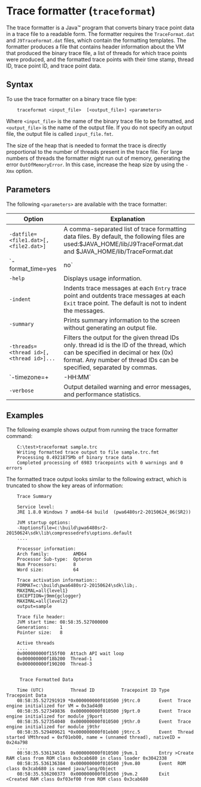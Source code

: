 <!--
* Copyright (c) 2017, 2023 IBM Corp. and others
*
* This program and the accompanying materials are made
* available under the terms of the Eclipse Public License 2.0
* which accompanies this distribution and is available at
* https://www.eclipse.org/legal/epl-2.0/ or the Apache
* License, Version 2.0 which accompanies this distribution and
* is available at https://www.apache.org/licenses/LICENSE-2.0.
*
* This Source Code may also be made available under the
* following Secondary Licenses when the conditions for such
* availability set forth in the Eclipse Public License, v. 2.0
* are satisfied: GNU General Public License, version 2 with
* the GNU Classpath Exception [1] and GNU General Public
* License, version 2 with the OpenJDK Assembly Exception [2].
*
* [1] https://www.gnu.org/software/classpath/license.html
* [2] https://openjdk.org/legal/assembly-exception.html
*
* SPDX-License-Identifier: EPL-2.0 OR Apache-2.0 OR GPL-2.0 WITH
* Classpath-exception-2.0 OR LicenseRef-GPL-2.0 WITH Assembly-exception
-->

# Trace formatter (`traceformat`)


The trace formatter is a Java&trade; program that converts binary trace point data in a trace file to a readable form. The formatter requires the `TraceFormat.dat` and `J9TraceFormat.dat` files, which contain the formatting templates. The formatter produces a file that contains header information about the VM that produced the binary trace file, a list of threads for which trace points were produced, and the formatted trace points with their time stamp, thread ID, trace point ID, and trace point data.

## Syntax

To use the trace formatter on a binary trace file type:

        traceformat <input_file>  [<output_file>] <parameters>

Where `<input_file>` is the name of the binary trace file to be formatted, and `<output_file>` is the name of the output file. If you do not specify an output file, the output file is called `input_file.fmt`.

The size of the heap that is needed to format the trace is directly proportional to the number of threads present in the trace file. For large numbers of threads the formatter might run out of memory, generating the error `OutOfMemoryError`. In this case, increase the heap size by using the `-Xmx` option.

## Parameters

The following `<parameters>` are available with the trace formatter:

|  Option                                  | Explanation                                                                                                               |
|------------------------------------------|---------------------------------------------------------------------------------------------------------------------------|
| `-datfile=<file1.dat>[,<file2.dat>]`     | A comma-separated list of trace formatting data files. By default, the following files are used:$JAVA_HOME/lib/J9TraceFormat.dat and $JAVA_HOME/lib/TraceFormat.dat |
| `-format_time=yes|no`                    | Specifies whether to format the time stamps into human readable form. The default is `yes`.                               |
| `-help`                                  | Displays usage information.                                                                                               |
| `-indent`                                | Indents trace messages at each `Entry` trace point and outdents trace messages at each `Exit` trace point. The default is not to indent the messages. |
| `-summary`                               | Prints summary information to the screen without generating an output file.                                               |
| `-threads=<thread id>[,<thread id>]...`  | Filters the output for the given thread IDs only. thread id is the ID of the thread, which can be specified in decimal or hex (0x) format. Any number of thread IDs can be specified, separated by commas. |
| `-timezone=+|-HH:MM`                     | Specifies the offset from UTC, as positive or negative hours and minutes, to apply when formatting time stamps.           |
| `-verbose`                               | Output detailed warning and error messages, and performance statistics.                                                   |

## Examples

The following example shows output from running the trace formatter command:

```
    C:\test>traceformat sample.trc
    Writing formatted trace output to file sample.trc.fmt
    Processing 0.4921875Mb of binary trace data
    Completed processing of 6983 tracepoints with 0 warnings and 0 errors
```

The formatted trace output looks similar to the following extract, which is truncated to show the key areas of information:

```
    Trace Summary

    Service level:
    JRE 1.8.0 Windows 7 amd64-64 build  (pwa6480sr2-20150624_06(SR2))

    JVM startup options:
    -Xoptionsfile=c:\build\pwa6480sr2-20150624\sdk\lib\compressedrefs\options.default
    ....

    Processor information:
    Arch family:         AMD64
    Processor Sub-type:  Opteron
    Num Processors:      8
    Word size:           64

    Trace activation information::
    FORMAT=c:\build\pwa6480sr2-20150624\sdk\lib;.
    MAXIMAL=all{level1}
    EXCEPTION=j9mm{gclogger}
    MAXIMAL=all{level2}
    output=sample

    Trace file header:
    JVM start time: 08:58:35.527000000
    Generations:    1
    Pointer size:   8

    Active threads
    ....
    0x000000000f155f00  Attach API wait loop
    0x000000000f18b200  Thread-1
    0x000000000f190200  Thread-3


     Trace Formatted Data

    Time (UTC)          Thread ID          Tracepoint ID Type   Tracepoint Data
    08:58:35.527291919 *0x000000000f010500 j9trc.0       Event  Trace engine initialized for VM = 0x3ad4d0
    08:58:35.527349836  0x000000000f010500 j9prt.0       Event  Trace engine initialized for module j9port
    08:58:35.527354040  0x000000000f010500 j9thr.0       Event  Trace engine initialized for module j9thr
    08:58:35.529409621 *0x000000000f01eb00 j9trc.5       Event  Thread started VMthread = 0xf01eb00, name = (unnamed thread), nativeID = 0x24a798
    ....
    08:58:35.536134516  0x000000000f010500 j9vm.1        Entry >Create RAM class from ROM class 0x3cab680 in class loader 0x3042338
    08:58:35.536136384  0x000000000f010500 j9vm.80       Event  ROM class 0x3cab680 is named java/lang/Object
    08:58:35.536200373  0x000000000f010500 j9vm.2        Exit  <Created RAM class 0xf03ef00 from ROM class 0x3cab680
```

<!-- ==== END OF TOPIC ==== xss.md ==== -->
